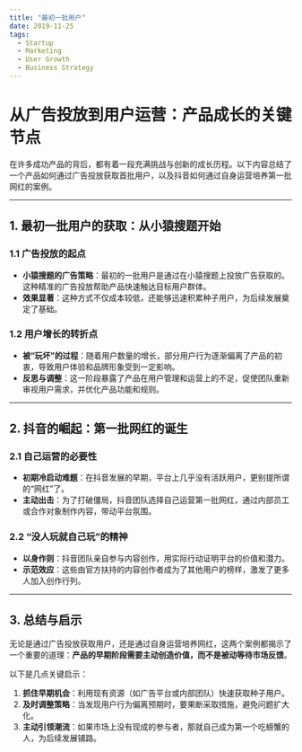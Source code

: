 ```yaml
---
title: "最初一批用户"
date: 2019-11-25
tags:
  - Startup
  - Marketing
  - User Growth
  - Business Strategy
---
```


# 从广告投放到用户运营：产品成长的关键节点

在许多成功产品的背后，都有着一段充满挑战与创新的成长历程。以下内容总结了一个产品如何通过广告投放获取首批用户，以及抖音如何通过自身运营培养第一批网红的案例。

---

## 1. **最初一批用户的获取：从小猿搜题开始**

### 1.1 广告投放的起点
- **小猿搜题的广告策略**：最初的一批用户是通过在小猿搜题上投放广告获取的。这种精准的广告投放帮助产品快速触达目标用户群体。
- **效果显著**：这种方式不仅成本较低，还能够迅速积累种子用户，为后续发展奠定了基础。

### 1.2 用户增长的转折点
- **被“玩坏”的过程**：随着用户数量的增长，部分用户行为逐渐偏离了产品的初衷，导致用户体验和品牌形象受到一定影响。
- **反思与调整**：这一阶段暴露了产品在用户管理和运营上的不足，促使团队重新审视用户需求，并优化产品功能和规则。

---

## 2. **抖音的崛起：第一批网红的诞生**

### 2.1 自己运营的必要性
- **初期冷启动难题**：在抖音发展的早期，平台上几乎没有活跃用户，更别提所谓的“网红”了。
- **主动出击**：为了打破僵局，抖音团队选择自己运营第一批网红，通过内部员工或合作对象制作内容，带动平台氛围。

### 2.2 “没人玩就自己玩”的精神
- **以身作则**：抖音团队亲自参与内容创作，用实际行动证明平台的价值和潜力。
- **示范效应**：这些由官方扶持的内容创作者成为了其他用户的榜样，激发了更多人加入创作行列。

---

## 3. **总结与启示**

无论是通过广告投放获取用户，还是通过自身运营培养网红，这两个案例都揭示了一个重要的道理：**产品的早期阶段需要主动创造价值，而不是被动等待市场反馈**。

以下是几点关键启示：
1. **抓住早期机会**：利用现有资源（如广告平台或内部团队）快速获取种子用户。
2. **及时调整策略**：当发现用户行为偏离预期时，要果断采取措施，避免问题扩大化。
3. **主动引领潮流**：如果市场上没有现成的参与者，那就自己成为第一个吃螃蟹的人，为后续发展铺路。
